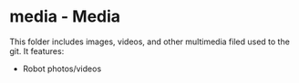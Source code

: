 # media - Media

This folder includes images, videos, and other multimedia filed used to the git. It features:
- Robot photos/videos
